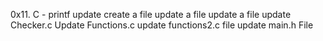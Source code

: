 0x11. C - printf
update
create a file
update a file
update a file
update Checker.c
Update Functions.c
update functions2.c file
update main.h File
